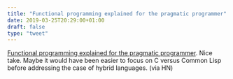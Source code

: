 ```yaml
---
title: "Functional programming explained for the pragmatic programmer"
date: 2019-03-25T20:29:00+01:00
draft: false
type: "tweet"
---
```


[Functional programming explained for the pragmatic programmer](https://codurance.com/2018/08/09/the-functional-style-part-1/). Nice take. Maybe
it would have been easier to focus on C versus Common Lisp before addressing the
case of hybrid languages. (via HN)
